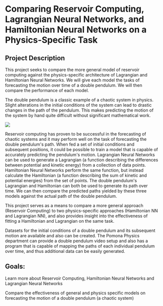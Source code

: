 # Comparing Reservoir Computing, Lagrangian Neural Networks, and Hamiltonian Neural Networks on a Physics-Specific Task

## Project Description
This project seeks to compare the more general model of reservoir computing against the physics-specific architecture of Lagrangian and Hamiltonian Neural Networks. We will give each model the tasks of forecasting the motion over time of a double pendulum. We will then compare the performance of each model.

The double pendulum is a classic example of a chaotic system in physics. Slight alterations in the initial conditions of the system can lead to drastic changes in the path of the pendulum. This makes predicting the motion of the system by hand quite difficult without significant mathematical work.

![](https://github.com/tyxiang0530/tai152proposal.github.io/blob/main/images/Demonstrating_Chaos_with_a_Double_Pendulum.gif)

Reservoir computing has proven to be successful in the forecasting of chaotic systems and it may perform well on the task of forecasting the double pendulum's path. When fed a set of initial conditions and subsequent positions, it could be possible to train a model that is capable of accurately predicting the pendulum's motion. Lagrangian Neural Networks can be used to generate a Lagrangian (a function describing the differences between potential and kinetic energy) from a collection of data points. Hamiltonian Neural Networks perform the same function, but instead calculate the Hamiltonian (a function describing the sum of kinetic and potential energies) from the set of points. The double pendulum's Lagrangian and Hamiltonian can both be used to generate its path over time. We can then compare the predicted paths yielded by these three models against the actual path of the double pendulum.

This project serves as a means to compare a more general approach (Reservoir Computing) to two physics-specific approaches (Hamiltonian NN and Lagrangian NN), and also provides insight into the effectiveness of fitting a Hamiltonian and Lagrangian on the same task.

Datasets for the initial conditions of a double pendulum and its subsequent motion are available and also can be created. The Pomona Physics department can provide a double pendulum video setup and also has a program that is capable of mapping the paths of each individual pendulum over time, and thus additional data can be easily generated.

## Goals: 
Learn more about Reservoir Computing, Hamiltonian Neural Networks and Lagrangian Neural Networks

Compare the effectiveness of general and physics specific models on forecasting the motion of a double pendulum (a chaotic system)
